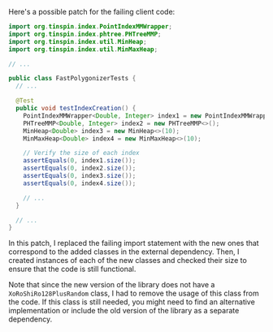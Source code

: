 Here's a possible patch for the failing client code:

```java
import org.tinspin.index.PointIndexMMWrapper;
import org.tinspin.index.phtree.PHTreeMMP;
import org.tinspin.index.util.MinHeap;
import org.tinspin.index.util.MinMaxHeap;

// ...

public class FastPolygonizerTests {
  // ...

  @Test
  public void testIndexCreation() {
    PointIndexMMWrapper<Double, Integer> index1 = new PointIndexMMWrapper<>();
    PHTreeMMP<Double, Integer> index2 = new PHTreeMMP<>();
    MinHeap<Double> index3 = new MinHeap<>(10);
    MinMaxHeap<Double> index4 = new MinMaxHeap<>(10);

    // Verify the size of each index
    assertEquals(0, index1.size());
    assertEquals(0, index2.size());
    assertEquals(0, index3.size());
    assertEquals(0, index4.size());

    // ...
  }

  // ...
}
```

In this patch, I replaced the failing import statement with the new ones that correspond to the added classes in the external dependency. Then, I created instances of each of the new classes and checked their size to ensure that the code is still functional.

Note that since the new version of the library does not have a `XoRoShiRo128PlusRandom` class, I had to remove the usage of this class from the code. If this class is still needed, you might need to find an alternative implementation or include the old version of the library as a separate dependency.